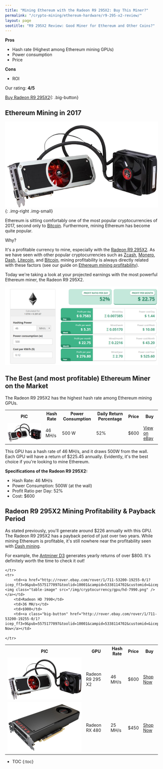 ```yaml
---
title: "Mining Ethereum with the Radeon R9 295X2: Buy This Miner?"
permalink: "/crypto-mining/ethereum-hardware/r9-295-x2-review/"
layout: page
seotitle: "R9 295X2 Review: Good Miner for Ethereum and Other Coins?" 
---
```


**Pros**

* Hash rate (Highest among Ethereum mining GPUs)
* Power consumption 
* Price

**Cons**

* ROI

Our rating: **4/5**

[Buy Radeon R9 295X2](http://rover.ebay.com/rover/1/711-53200-19255-0/1?icep_ff3=9&pub=5575177097&toolid=10001&campid=5338114702&customid=&icep_uq=Radeon+R9+295X2&icep_sellerId=&icep_ex_kw=&icep_sortBy=12&icep_catId=&icep_minPrice=&icep_maxPrice=&ipn=psmain&icep_vectorid=229466&kwid=902099&mtid=824&kw=lg){: .big-button} 

## Ethereum Mining in 2017 
![Radeon R9 295X2](/img/cryptocurrency/gpu/r9-295-x2.png){: .img-right .img-small}

Ethereum is sitting comfortably one of the most popular cryptocurrencies of 2017, second only to [Bitcoin](/crypto-mining/bitcoin-hardware/). Furthermore, mining Ethereum has become quite popular. 

Why?

It's a profitable currency to mine, especially with the [Radeon R9 295X2](http://rover.ebay.com/rover/1/711-53200-19255-0/1?icep_ff3=9&pub=5575177097&toolid=10001&campid=5338114702&customid=&icep_uq=Radeon+R9+295X2&icep_sellerId=&icep_ex_kw=&icep_sortBy=12&icep_catId=&icep_minPrice=&icep_maxPrice=&ipn=psmain&icep_vectorid=229466&kwid=902099&mtid=824&kw=lg). As we have seen with other popular cryptocurrencies such as [Zcash](/crypto-mining/zcash-hardware/), [Monero](/crypto-mining/monero-hardware/), [Dash](/crypto-mining/dash-hardware/), [Litecoin](/crypto-mining/litecoin-hardware/), and [Bitcoin](/crypto-mining/bitcoin-hardware), mining profitability is always directly related with these factors (see our guide on [Ethereum mining profitability](/crypto-mining/ethereum-mining-profitability/)). 

Today we're taking a look at your projected earnings with the most powerful Ethereum miner, the Radeon R9 295X2.

![Profit](/img/cryptocurrency/r9-295-x2-review/profit.png)

## The Best (and most profitable) Ethereum Miner on the Market

The Radeon R9 295X2 has the highest hash rate among Ethereum mining GPUs. 

<table class="basic-table" align="center">
	<tr>
		<th>PIC</th>
		<th>Hash Rate</th>
		<th>Power Consumption</th>
		<th>Daily Return Percentage</th>
		<th>Price</th>
		<th>Buy</th>
	</tr>
	<tr>
		<td><a href="http://rover.ebay.com/rover/1/711-53200-19255-0/1?icep_ff3=9&pub=5575177097&toolid=10001&campid=5338114702&customid=&icep_uq=Radeon+R9+295X2&icep_sellerId=&icep_ex_kw=&icep_sortBy=12&icep_catId=&icep_minPrice=&icep_maxPrice=&ipn=psmain&icep_vectorid=229466&kwid=902099&mtid=824&kw=lg"><img class="table-image" src="/img/cryptocurrency/gpu/r9-295-x2.png" /></a></td>
		<td>46 MH/s</td>
		<td>500 W</td>
		<td>52%</td>
		<td>$600</td>
		<td><a class="big-button" href="http://rover.ebay.com/rover/1/711-53200-19255-0/1?icep_ff3=9&pub=5575177097&toolid=10001&campid=5338114702&customid=&icep_uq=Radeon+R9+295X2&icep_sellerId=&icep_ex_kw=&icep_sortBy=12&icep_catId=&icep_minPrice=&icep_maxPrice=&ipn=psmain&icep_vectorid=229466&kwid=902099&mtid=824&kw=lg">View on eBay</a></td>
	</tr>
</table>

This GPU has a hash rate of 46 MH/s, and it draws 500W from the wall. Each GPU will have a return of $225.45 annually. Evidently, it's the best choice if you're looking to mine Ethereum. 

**Specifications of the Radeon R9 295X2:**

* Hash Rate: 46 MH/s
* Power Consumption: 500W (at the wall)
* Profit Ratio per Day: 52%
* Cost: $600

## Radeon R9 295X2 Mining Profitability & Payback Period 

As stated previously, you'll generate around $226 annually with this GPU. The Radeon R9 295X2 has a payback period of just over two years.  While mining Ethereum is profitable, it's still nowhere near the profitability seen with [Dash mining](/crypto-mining/dash-hardware/). 

For example, the [Antminer D3](/crypto-mining/dash-hardware/antminer-d3-review/) generates yearly returns of over $800. It's definitely worth the time to check it out! 

<table class="basic-table" align="center">
	<tr>
		<th>PIC</th>
		<th>GPU</th>
		<th>Hash Rate</th>
		<th>Price</th>
		<th>Buy</th>
	</tr>
	<tr>
		<td><a href="http://rover.ebay.com/rover/1/711-53200-19255-0/1?icep_ff3=9&pub=5575177097&toolid=10001&campid=5338114702&customid=&icep_uq=radeon+r9+295x2&icep_sellerId=&icep_ex_kw=&icep_sortBy=12&icep_catId=&icep_minPrice=&icep_maxPrice=&ipn=psmain&icep_vectorid=229466&kwid=902099&mtid=824&kw=lg"><img class="table-image" src="/img/cryptocurrency/gpu/r9-295-x2.png" /></a></td>
		<td>Radeon R9 295 X2</td>
		<td>46 MH/s</td>
		<td>$600</td>
		<td><a class="big-button" href="http://rover.ebay.com/rover/1/711-53200-19255-0/1?icep_ff3=9&pub=5575177097&toolid=10001&campid=5338114702&customid=&icep_uq=radeon+r9+295x2&icep_sellerId=&icep_ex_kw=&icep_sortBy=12&icep_catId=&icep_minPrice=&icep_maxPrice=&ipn=psmain&icep_vectorid=229466&kwid=902099&mtid=824&kw=lg">Shop Now</a></td>
	</tr>
	<tr>
		<td><a href="http://rover.ebay.com/rover/1/711-53200-19255-0/1?icep_ff3=9&pub=5575177097&toolid=10001&campid=5338114702&customid=&icep_uq=radeon+rx+480&icep_sellerId=&icep_ex_kw=&icep_sortBy=12&icep_catId=&icep_minPrice=&icep_maxPrice=&ipn=psmain&icep_vectorid=229466&kwid=902099&mtid=824&kw=lg"><img class="table-image" src="/img/cryptocurrency/gpu/rx-480-8gb.png" /></a></td>
		<td>Radeon RX 480</td>
		<td>25 MH/s</td>
		<td>$450</td>
		<td><a class="big-button" href="http://rover.ebay.com/rover/1/711-53200-19255-0/1?icep_ff3=9&pub=5575177097&toolid=10001&campid=5338114702&customid=&icep_uq=radeon+rx+480&icep_sellerId=&icep_ex_kw=&icep_sortBy=12&icep_catId=&icep_minPrice=&icep_maxPrice=&ipn=psmain&icep_vectorid=229466&kwid=902099&mtid=824&kw=lg">Shop Now</a></td>
		
	</tr>
	<tr>
		<td><a href="http://rover.ebay.com/rover/1/711-53200-19255-0/1?icep_ff3=9&pub=5575177097&toolid=10001&campid=5338114702&customid=&icep_uq=radeon+hd+7990&icep_sellerId=&icep_ex_kw=&icep_sortBy=12&icep_catId=&icep_minPrice=&icep_maxPrice=&ipn=psmain&icep_vectorid=229466&kwid=902099&mtid=824&kw=lg"><img class="table-image" src="/img/cryptocurrency/gpu/hd-7990.png" /></a></td>
		<td>Radeon HD 7990</td>
		<td>36 MH/s</td>
		<td>$900</td>
		<td><a class="big-button" href="http://rover.ebay.com/rover/1/711-53200-19255-0/1?icep_ff3=9&pub=5575177097&toolid=10001&campid=5338114702&customid=&icep_uq=radeon+hd+7990&icep_sellerId=&icep_ex_kw=&icep_sortBy=12&icep_catId=&icep_minPrice=&icep_maxPrice=&ipn=psmain&icep_vectorid=229466&kwid=902099&mtid=824&kw=lg">Shop Now</a></td>
		
	</tr>
	
</table> 


* TOC
{:toc}

